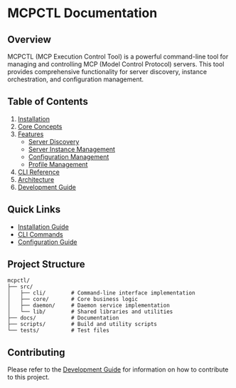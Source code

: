 # MCPCTL Documentation

## Overview

MCPCTL (MCP Execution Control Tool) is a powerful command-line tool for managing and controlling MCP (Model Control Protocol) servers. This tool provides comprehensive functionality for server discovery, instance orchestration, and configuration management.

## Table of Contents

1. [Installation](./installation.md)
2. [Core Concepts](./core-concepts.md)
3. [Features](./features.md)
   - [Server Discovery](./features/server-discovery.md)
   - [Server Instance Management](./features/server-instance.md)
   - [Configuration Management](./features/configuration.md)
   - [Profile Management](./features/profile.md)
4. [CLI Reference](./cli-reference.md)
5. [Architecture](./architecture.md)
6. [Development Guide](./development.md)

## Quick Links

- [Installation Guide](./installation.md)
- [CLI Commands](./cli-reference.md)
- [Configuration Guide](./features/configuration.md)

## Project Structure

```
mcpctl/
├── src/
│   ├── cli/        # Command-line interface implementation
│   ├── core/       # Core business logic
│   ├── daemon/     # Daemon service implementation
│   └── lib/        # Shared libraries and utilities
├── docs/           # Documentation
├── scripts/        # Build and utility scripts
└── tests/          # Test files
```

## Contributing

Please refer to the [Development Guide](./development.md) for information on how to contribute to this project.
